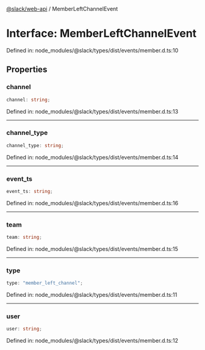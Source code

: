 [@slack/web-api](../index.md) / MemberLeftChannelEvent

# Interface: MemberLeftChannelEvent

Defined in: node\_modules/@slack/types/dist/events/member.d.ts:10

## Properties

### channel

```ts
channel: string;
```

Defined in: node\_modules/@slack/types/dist/events/member.d.ts:13

***

### channel\_type

```ts
channel_type: string;
```

Defined in: node\_modules/@slack/types/dist/events/member.d.ts:14

***

### event\_ts

```ts
event_ts: string;
```

Defined in: node\_modules/@slack/types/dist/events/member.d.ts:16

***

### team

```ts
team: string;
```

Defined in: node\_modules/@slack/types/dist/events/member.d.ts:15

***

### type

```ts
type: "member_left_channel";
```

Defined in: node\_modules/@slack/types/dist/events/member.d.ts:11

***

### user

```ts
user: string;
```

Defined in: node\_modules/@slack/types/dist/events/member.d.ts:12
